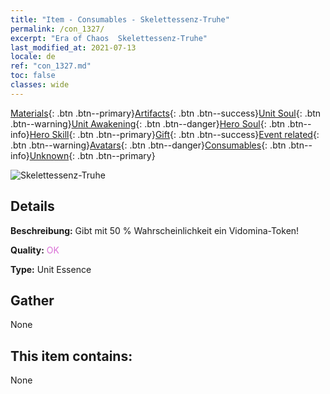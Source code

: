 ```yaml
---
title: "Item - Consumables - Skelettessenz-Truhe"
permalink: /con_1327/
excerpt: "Era of Chaos  Skelettessenz-Truhe"
last_modified_at: 2021-07-13
locale: de
ref: "con_1327.md"
toc: false
classes: wide
---
```

 [Materials](/ItemsDE/){: .btn .btn--primary}[Artifacts](/ItemsDE/Artifacts/){: .btn .btn--success}[Unit Soul](/ItemsDE/UnitSoul/){: .btn .btn--warning}[Unit Awakening](/ItemsDE/UnitAwakening/){: .btn .btn--danger}[Hero Soul](/ItemsDE/HeroSoul/){: .btn .btn--info}[Hero Skill](/ItemsDE/HeroSkill/){: .btn .btn--primary}[Gift](/ItemsDE/Gift/){: .btn .btn--success}[Event related](/ItemsDE/Events/){: .btn .btn--warning}[Avatars](/ItemsDE/Avatars/){: .btn .btn--danger}[Consumables](/ItemsDE/Consumables/){: .btn .btn--info}[Unknown](/ItemsDE/Unknown/){: .btn .btn--primary}

 ![Skelettessenz-Truhe](/images/t/i_906004.png)

## Details
 **Beschreibung:** Gibt mit 50 % Wahrscheinlichkeit ein Vidomina-Token!

 **Quality:** <span style="color: #DA70D6">OK</span>

 **Type:** Unit Essence

## Gather

  None

## This item contains:

  None

